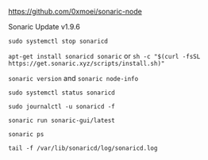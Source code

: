 https://github.com/0xmoei/sonaric-node

Sonaric Update v1.9.6

```shell
sudo systemctl stop sonaricd
```

`apt-get install sonaricd sonaric` or `sh -c "$(curl -fsSL https://get.sonaric.xyz/scripts/install.sh)"`

`sonaric version` and `sonaric node-info`

```shell
sudo systemctl status sonaricd
```

```shell
sudo journalctl -u sonaricd -f
```

```shell
sonaric run sonaric-gui/latest
```

```shell
sonaric ps
```

```shell
tail -f /var/lib/sonaricd/log/sonaricd.log
```

